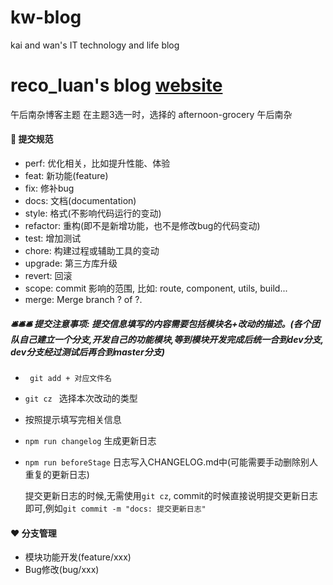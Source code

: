 # kw-blog
kai and wan's IT technology and life blog

# reco_luan's blog [website](https://www.recoluan.com)
午后南杂博客主题  在主题3选一时，选择的 afternoon-grocery 午后南杂




#### 🤝 提交规范
* perf: 优化相关，比如提升性能、体验
* feat: 新功能(feature)
* fix: 修补bug
* docs: 文档(documentation)
* style: 格式(不影响代码运行的变动)
* refactor: 重构(即不是新增功能，也不是修改bug的代码变动)
* test: 增加测试
* chore: 构建过程或辅助工具的变动
* upgrade: 第三方库升级
* revert: 回滚
* scope: commit 影响的范围, 比如: route, component, utils, build...
* merge: Merge branch ? of ?.

##### 🛎🛎🛎 提交注意事项: 提交信息填写的内容需要包括模块名+改动的描述。(各个团队自己建立一个分支,开发自己的功能模块,等到模块开发完成后统一合到dev分支, dev分支经过测试后再合到master分支)
- ```  git add + 对应文件名  ```
- ``` git cz  ``` 选择本次改动的类型
- 按照提示填写完相关信息
- ``` npm run changelog ``` 生成更新日志
- ``` npm run beforeStage ``` 日志写入CHANGELOG.md中(可能需要手动删除别人重复的更新日志)
  
  提交更新日志的时候,无需使用``` git cz ```, commit的时候直接说明提交更新日志即可,例如``` git commit -m "docs: 提交更新日志"  ```


#### ❤️ 分支管理
- 模块功能开发(feature/xxx)
- Bug修改(bug/xxx)